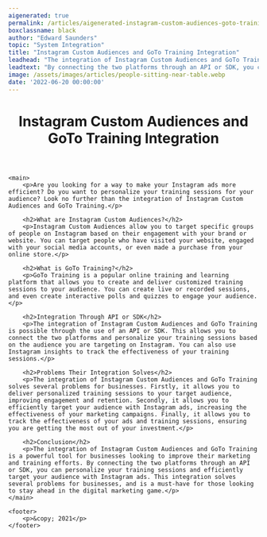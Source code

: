 ```yaml
---
aigenerated: true
permalink: /articles/aigenerated-instagram-custom-audiences-goto-training
boxclassname: black
author: "Edward Saunders"
topic: "System Integration"
title: "Instagram Custom Audiences and GoTo Training Integration"
leadhead: "The integration of Instagram Custom Audiences and GoTo Training is a powerful tool for businesses looking to improve their marketing and training efforts"
leadtext: "By connecting the two platforms through an API or SDK, you can personalize your training sessions and efficiently target your audience with Instagram ads. This integration solves several problems for businesses, and is a must-have for those looking to stay ahead in the digital marketing game."
image: /assets/images/articles/people-sitting-near-table.webp
date: '2022-06-20 00:00:00'
---
```

<div class="arttext">	<header>
		<h1>Instagram Custom Audiences and GoTo Training Integration</h1>
	</header>

	<main>
		<p>Are you looking for a way to make your Instagram ads more efficient? Do you want to personalize your training sessions for your audience? Look no further than the integration of Instagram Custom Audiences and GoTo Training.</p>

		<h2>What are Instagram Custom Audiences?</h2>
		<p>Instagram Custom Audiences allow you to target specific groups of people on Instagram based on their engagement with your brand or website. You can target people who have visited your website, engaged with your social media accounts, or even made a purchase from your online store.</p>

		<h2>What is GoTo Training?</h2>
		<p>GoTo Training is a popular online training and learning platform that allows you to create and deliver customized training sessions to your audience. You can create live or recorded sessions, and even create interactive polls and quizzes to engage your audience.</p>

		<h2>Integration Through API or SDK</h2>
		<p>The integration of Instagram Custom Audiences and GoTo Training is possible through the use of an API or SDK. This allows you to connect the two platforms and personalize your training sessions based on the audience you are targeting on Instagram. You can also use Instagram insights to track the effectiveness of your training sessions.</p>

		<h2>Problems Their Integration Solves</h2>
		<p>The integration of Instagram Custom Audiences and GoTo Training solves several problems for businesses. Firstly, it allows you to deliver personalized training sessions to your target audience, improving engagement and retention. Secondly, it allows you to efficiently target your audience with Instagram ads, increasing the effectiveness of your marketing campaigns. Finally, it allows you to track the effectiveness of your ads and training sessions, ensuring you are getting the most out of your investment.</p>

		<h2>Conclusion</h2>
		<p>The integration of Instagram Custom Audiences and GoTo Training is a powerful tool for businesses looking to improve their marketing and training efforts. By connecting the two platforms through an API or SDK, you can personalize your training sessions and efficiently target your audience with Instagram ads. This integration solves several problems for businesses, and is a must-have for those looking to stay ahead in the digital marketing game.</p>
	</main>

	<footer>
		<p>&copy; 2021</p>
	</footer>
</div>
